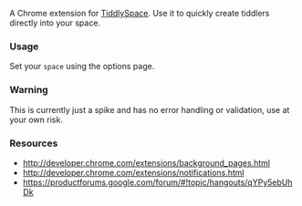 A Chrome extension for [TiddlySpace](http://tiddlyspace.com). Use it to quickly create tiddlers directly into your space.

### Usage
Set your `space` using the options page.

### Warning
This is currently just a spike and has no error handling or validation, use at your own risk.

### Resources

* http://developer.chrome.com/extensions/background_pages.html
* http://developer.chrome.com/extensions/notifications.html
* https://productforums.google.com/forum/#!topic/hangouts/qYPy5ebUhDk
